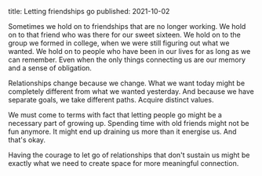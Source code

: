 title: Letting friendships go
published: 2021-10-02

Sometimes we hold on to friendships that are no longer working. We hold on to that friend who was there for our sweet sixteen. We hold on to the group we formed in college, when we were still figuring out what we wanted. We hold on to people who have been in our lives for as long as we can remember. Even when the only things connecting us are our memory and a sense of obligation.

Relationships change because we change. What we want today might be completely different from what we wanted yesterday. And because we have separate goals, we take different paths. Acquire distinct values.

We must come to terms with fact that letting people go might be a necessary part of growing up. Spending time with old friends might not be fun anymore. It might end up draining us more than it energise us. And that's okay.

Having the courage to let go of relationships that don't sustain us might be exactly what we need to create space for more meaningful connection.
